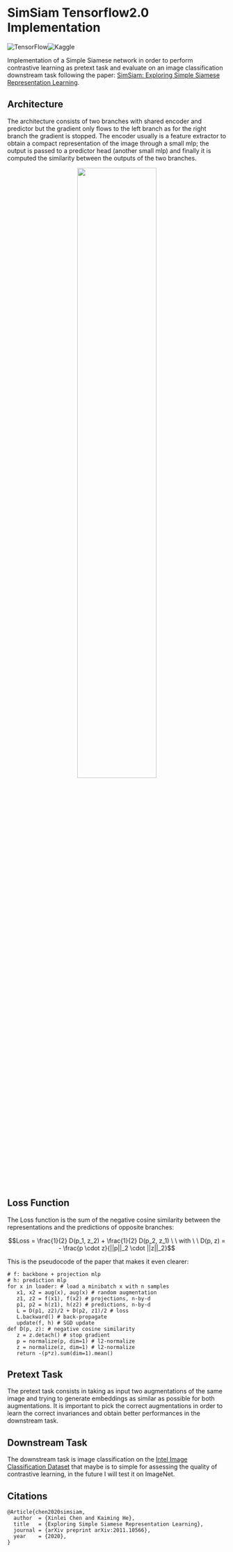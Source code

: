 # SimSiam Tensorflow2.0 Implementation 
![TensorFlow](https://img.shields.io/badge/TensorFlow-%23FF6F00.svg?style=for-the-badge&logo=TensorFlow&logoColor=white)![Kaggle](https://img.shields.io/badge/kaggle_notebook-20BEFF?style=for-the-badge&logo=googlecolab&logoColor=white)

Implementation of a Simple Siamese network in order to perform contrastive learning as pretext task and evaluate on an image classification downstream task following the paper: [SimSiam: Exploring Simple Siamese Representation Learning](https://arxiv.org/abs/2011.10566).

## Architecture

The architecture consists of two branches with shared encoder and predictor but the gradient only flows to the left branch as for the right branch the gradient is stopped.
The encoder usually is a feature extractor to obtain a compact representation of the image through a small mlp; the output is passed to a predictor head (another small mlp) and finally it is computed the similarity between the outputs of the two branches.

<div align="center">
  <img src="https://user-images.githubusercontent.com/91251307/215079798-efccb85b-a52a-4214-8792-5b13cb2af541.png" width="60%"/>
</div>

## Loss Function

The Loss function is the sum of the negative cosine similarity between the representations and the predictions of opposite branches:

$$Loss = \frac{1}{2} D(p_1, z_2) +  \frac{1}{2} D(p_2, z_1) \ \ with \ \ D(p, z) = - \frac{p \cdot z}{||p||_2 \cdot ||z||_2}$$

This is the pseudocode of the paper that makes it even clearer:
```
# f: backbone + projection mlp
# h: prediction mlp
for x in loader: # load a minibatch x with n samples
   x1, x2 = aug(x), aug(x) # random augmentation
   z1, z2 = f(x1), f(x2) # projections, n-by-d
   p1, p2 = h(z1), h(z2) # predictions, n-by-d
   L = D(p1, z2)/2 + D(p2, z1)/2 # loss
   L.backward() # back-propagate
   update(f, h) # SGD update
def D(p, z): # negative cosine similarity
   z = z.detach() # stop gradient
   p = normalize(p, dim=1) # l2-normalize
   z = normalize(z, dim=1) # l2-normalize
   return -(p*z).sum(dim=1).mean()
```

## Pretext Task

The pretext task consists in taking as input two augmentations of the same image and trying to generate embeddings as similar as possible for both augmentations. It is important to pick the correct augmentations in order to learn the correct invariances and obtain better performances in the downstream task.

## Downstream Task

The downstream task is image classification on the [Intel Image Classification Dataset](https://www.kaggle.com/datasets/puneet6060/intel-image-classification) that maybe is to simple for assessing the quality of contrastive learning, in the future I will test it on ImageNet.

## Citations
```
@Article{chen2020simsiam,
  author  = {Xinlei Chen and Kaiming He},
  title   = {Exploring Simple Siamese Representation Learning},
  journal = {arXiv preprint arXiv:2011.10566},
  year    = {2020},
}
```
